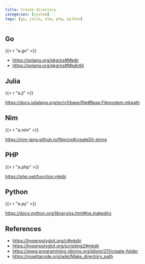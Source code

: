 ```yaml
---
title: Create directory
categories: [system]
tags: [go, julia, nim, php, python]
---
```


## Go

{{< r "a.go" >}}

- <https://golang.org/pkg/os#Mkdir>
- <https://golang.org/pkg/os#MkdirAll>

## Julia

{{< r "a.jl" >}}

<https://docs.julialang.org/en/v1/base/file#Base.Filesystem.mkpath>

## Nim

{{< r "a.nim" >}}

<https://nim-lang.github.io/Nim/os#createDir,string>

## PHP

{{< r "a.php" >}}

<https://php.net/function.mkdir>

## Python

{{< r "a.py" >}}

<https://docs.python.org/library/os.html#os.makedirs>

## References

- <https://hyperpolyglot.org/c#mkdir>
- <https://hyperpolyglot.org/scripting2#mkdir>
- <https://www.programming-idioms.org/idiom/211/create-folder>
- <https://rosettacode.org/wiki/Make_directory_path>
